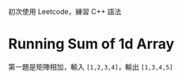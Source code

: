 初次使用 Leetcode，練習 C++ 語法

# Running Sum of 1d Array

第一題是矩陣相加，輸入 `[1,2,3,4]`，輸出 `[1,3,4,5]`

```
```

